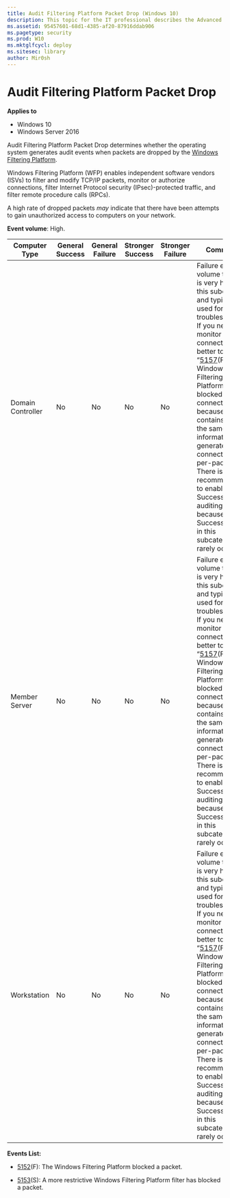 ```yaml
---
title: Audit Filtering Platform Packet Drop (Windows 10)
description: This topic for the IT professional describes the Advanced Security Audit policy setting, Audit Filtering Platform Packet Drop, which determines whether the operating system generates audit events when packets are dropped by the Windows Filtering Platform.
ms.assetid: 95457601-68d1-4385-af20-87916ddab906
ms.pagetype: security
ms.prod: W10
ms.mktglfcycl: deploy
ms.sitesec: library
author: Mir0sh
---
```


# Audit Filtering Platform Packet Drop

**Applies to**
-   Windows 10
-   Windows Server 2016


Audit Filtering Platform Packet Drop determines whether the operating system generates audit events when packets are dropped by the [Windows Filtering Platform](https://msdn.microsoft.com/en-us/library/windows/desktop/aa366510(v=vs.85).aspx).

Windows Filtering Platform (WFP) enables independent software vendors (ISVs) to filter and modify TCP/IP packets, monitor or authorize connections, filter Internet Protocol security (IPsec)-protected traffic, and filter remote procedure calls (RPCs).

A high rate of dropped packets *may* indicate that there have been attempts to gain unauthorized access to computers on your network.

**Event volume**: High.

| Computer Type     | General Success | General Failure | Stronger Success | Stronger Failure | Comments                                                                                                                                                                                                                                                                                                                                                                                                                                                                                       |
|-------------------|-----------------|-----------------|------------------|------------------|------------------------------------------------------------------------------------------------------------------------------------------------------------------------------------------------------------------------------------------------------------------------------------------------------------------------------------------------------------------------------------------------------------------------------------------------------------------------------------------------|
| Domain Controller | No              | No              | No               | No               | Failure events volume typically is very high for this subcategory and typically used for troubleshooting. If you need to monitor blocked connections, it is better to use “[5157](event-5157.md)(F): The Windows Filtering Platform has blocked a connection,” because it contains almost the same information and generates per-connection, not per-packet.<br>There is no recommendation to enable Success auditing, because Success events in this subcategory rarely occur. |
| Member Server     | No              | No              | No               | No               | Failure events volume typically is very high for this subcategory and typically used for troubleshooting. If you need to monitor blocked connections, it is better to use “[5157](event-5157.md)(F): The Windows Filtering Platform has blocked a connection,” because it contains almost the same information and generates per-connection, not per-packet.<br>There is no recommendation to enable Success auditing, because Success events in this subcategory rarely occur. |
| Workstation       | No              | No              | No               | No               | Failure events volume typically is very high for this subcategory and typically used for troubleshooting. If you need to monitor blocked connections, it is better to use “[5157](event-5157.md)(F): The Windows Filtering Platform has blocked a connection,” because it contains almost the same information and generates per-connection, not per-packet.<br>There is no recommendation to enable Success auditing, because Success events in this subcategory rarely occur. |

**Events List:**

-   [5152](event-5152.md)(F): The Windows Filtering Platform blocked a packet.

-   [5153](event-5153.md)(S): A more restrictive Windows Filtering Platform filter has blocked a packet.

